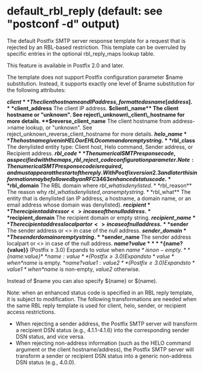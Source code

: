 # default_rbl_reply (default: see "postconf -d" output)

The default Postfix SMTP server response template for a request that is
rejected by an RBL-based restriction. This template can be overruled
by specific entries in the optional rbl\_reply\_maps lookup table.




This feature is available in Postfix 2.0 and later.




The template does not support Postfix configuration parameter $name
substitution. Instead, it supports exactly one level of $name
substitution for the following attributes:




**$client**
The client hostname and IP address, formatted as name[address]. 
**$client\_address**
The client IP address. 
**$client\_name**
The client hostname or "unknown". See reject\_unknown\_client\_hostname
for more details. 
**$reverse\_client\_name**
The client hostname from address->name lookup, or "unknown".
See reject\_unknown\_reverse\_client\_hostname for more details. 
**$helo\_name**
The hostname given in HELO or EHLO command or empty string. 
**$rbl\_class**
The denylisted entity type: Client host, Helo command, Sender
address, or Recipient address. 
**$rbl\_code**
The numerical SMTP response code, as specified with the
maps\_rbl\_reject\_code configuration parameter. Note: The numerical
SMTP response code is required, and must appear at the start of the
reply. With Postfix version 2.3 and later this information may be followed
by an RFC 3463 enhanced status code. 
**$rbl\_domain**
The RBL domain where $rbl\_what is denylisted. 
**$rbl\_reason**
The reason why $rbl\_what is denylisted, or an empty string. 
**$rbl\_what**
The entity that is denylisted (an IP address, a hostname, a domain
name, or an email address whose domain was denylisted). 
**$recipient**
The recipient address or <> in case of the null address. 
**$recipient\_domain**
The recipient domain or empty string. 
**$recipient\_name**
The recipient address localpart or <> in case of null address. 
**$sender**
The sender address or <> in case of the null address. 
**$sender\_domain**
The sender domain or empty string. 
**$sender\_name**
The sender address localpart or <> in case of the null address. 
**${name?value}**
**${name?{value}}** (Postfix ≥ 3.0)
Expands to *value* when *$name* is non-empty. 
**${name:value}**
**${name:{value}}** (Postfix ≥ 3.0)
Expands to *value* when *$name* is empty. 
**${name?{value1}:{value2}}** (Postfix ≥ 3.0)
Expands to *value1* when *$name* is non-empty,
*value2* otherwise. 


Instead of $name you can also specify ${name} or $(name).



 Note: when an enhanced status code is specified in an RBL reply
template, it is subject to modification. The following transformations
are needed when the same RBL reply template is used for client,
helo, sender, or recipient access restrictions. 


* When rejecting a sender address, the Postfix SMTP server
will transform a recipient DSN status (e.g., 4.1.1-4.1.6) into the
corresponding sender DSN status, and vice versa.
* When rejecting non-address information (such as the HELO
command argument or the client hostname/address), the Postfix SMTP
server will transform a sender or recipient DSN status into a generic
non-address DSN status (e.g., 4.0.0).


